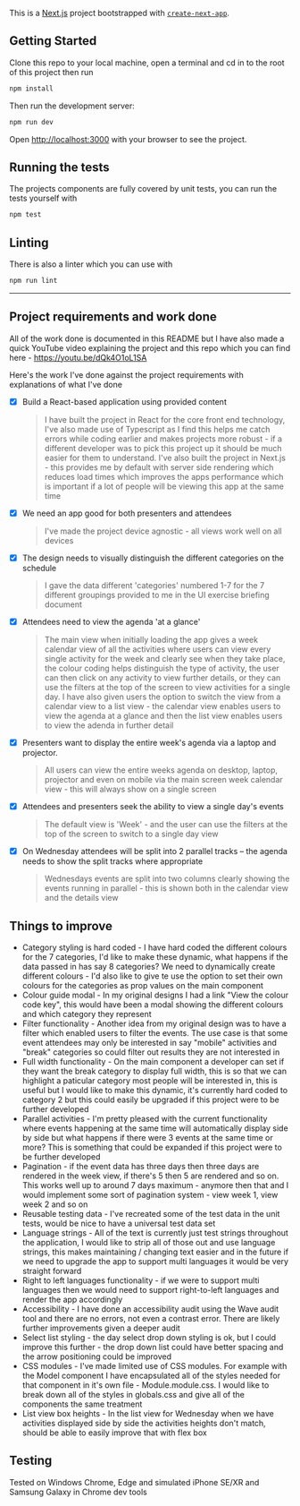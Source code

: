 This is a [Next.js](https://nextjs.org/) project bootstrapped with [`create-next-app`](https://github.com/vercel/next.js/tree/canary/packages/create-next-app).

## Getting Started

Clone this repo to your local machine, open a terminal and cd in to the root of this project then run

```bash
npm install
```

Then run the development server:

```bash
npm run dev
```

Open [http://localhost:3000](http://localhost:3000) with your browser to see the project.

## Running the tests

The projects components are fully covered by unit tests, you can run the tests yourself with

```bash
npm test
```

## Linting

There is also a linter which you can use with

```bash
npm run lint
```

---

## Project requirements and work done

All of the work done is documented in this README but I have also made a quick YouTube video explaining the project and this repo which you can find here - https://youtu.be/dQk4O1oL1SA

Here's the work I've done against the project requirements with explanations of what I've done

- [x] Build a React-based application using provided content

  > I have built the project in React for the core front end technology, I've also made use of Typescript as I find this helps me catch errors while coding earlier and makes projects more robust - if a different developer was to pick this project up it should be much easier for them to understand. I've also built the project in Next.js - this provides me by default with server side rendering which reduces load times which improves the apps performance which is important if a lot of people will be viewing this app at the same time

- [x] We need an app good for both presenters and attendees

  > I've made the project device agnostic - all views work well on all devices

- [x] The design needs to visually distinguish the different categories on the schedule

  > I gave the data different 'categories' numbered 1-7 for the 7 different groupings provided to me in the UI exercise briefing document

- [x] Attendees need to view the agenda 'at a glance'

  > The main view when initially loading the app gives a week calendar view of all the activities where users can view every single activity for the week and clearly see when they take place, the colour coding helps distinguish the type of activity, the user can then click on any activity to view further details, or they can use the filters at the top of the screen to view activities for a single day. I have also given users the option to switch the view from a calendar view to a list view - the calendar view enables users to view the agenda at a glance and then the list view enables users to view the adenda in further detail

- [x] Presenters want to display the entire week's agenda via a laptop and projector.

  > All users can view the entire weeks agenda on desktop, laptop, projector and even on mobile via the main screen week calendar view - this will always show on a single screen

- [x] Attendees and presenters seek the ability to view a single day's events

  > The default view is 'Week' - and the user can use the filters at the top of the screen to switch to a single day view

- [x] On Wednesday attendees will be split into 2 parallel tracks – the agenda needs to show the split tracks where appropriate

  > Wednesdays events are split into two columns clearly showing the events running in parallel - this is shown both in the calendar view and the details view

## Things to improve

- Category styling is hard coded - I have hard coded the different colours for the 7 categories, I'd like to make these dynamic, what happens if the data passed in has say 8 categories? We need to dynamically create different colours - I'd also like to give te use the option to set their own colours for the categories as prop values on the main <Agenda /> component
- Colour guide modal - In my original designs I had a link "View the colour code key", this would have been a modal showing the different colours and which category they represent
- Filter functionality - Another idea from my original design was to have a filter which enabled users to filter the events. The use case is that some event attendees may only be interested in say "mobile" activities and "break" categories so could filter out results they are not interested in
- Full width functionality - On the main <Agenda /> component a developer can set if they want the break category to display full width, this is so that we can highlight a paticular category most people will be interested in, this is useful but I would like to make this dynamic, it's currently hard coded to category 2 but this could easily be upgraded if this project were to be further developed
- Parallel activities - I'm pretty pleased with the current functionality where events happening at the same time will automatically display side by side but what happens if there were 3 events at the same time or more? This is something that could be expanded if this project were to be further developed
- Pagination - if the event data has three days then three days are rendered in the week view, if there's 5 then 5 are rendered and so on. This works well up to around 7 days maximum - anymore then that and I would implement some sort of pagination system - view week 1, view week 2 and so on
- Reusable testing data - I've recreated some of the test data in the unit tests, would be nice to have a universal test data set
- Language strings - All of the text is currently just test strings throughout the application, I would like to strip all of those out and use language strings, this makes maintaining / changing text easier and in the future if we need to upgrade the app to support multi languages it would be very straight forward
- Right to left languages functionality - if we were to support multi languages then we would need to support right-to-left languages and render the app accordingly
- Accessibility - I have done an accessibility audit using the Wave audit tool and there are no errors, not even a contrast error. There are likely further improvements given a deeper audit
- Select list styling - the day select drop down styling is ok, but I could improve this further - the drop down list could have better spacing and the arrow positioning could be improved
- CSS modules - I've made limited use of CSS modules. For example with the Model component I have encapsulated all of the styles needed for that component in it's own file - Module.module.css. I would like to break down all of the styles in globals.css and give all of the components the same treatment
- List view box heights - In the list view for Wednesday when we have activities displayed side by side the activities heights don't match, should be able to easily improve that with flex box

## Testing

Tested on Windows Chrome, Edge and simulated iPhone SE/XR and Samsung Galaxy in Chrome dev tools
